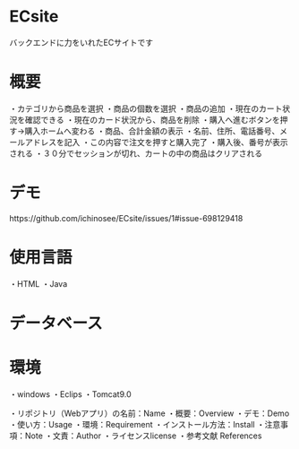 # ECsite
バックエンドに力をいれたECサイトです

<h1>概要</h1>
・カテゴリから商品を選択
・商品の個数を選択
・商品の追加
・現在のカート状況を確認できる
・現在のカード状況から、商品を削除
・購入へ進むボタンを押す→購入ホームへ変わる
・商品、合計金額の表示
・名前、住所、電話番号、メールアドレスを記入
・この内容で注文を押すと購入完了
・購入後、番号が表示される
・３０分でセッションが切れ、カートの中の商品はクリアされる

<h1>デモ</h1>
  https://github.com/ichinosee/ECsite/issues/1#issue-698129418
  
<h1>使用言語</h1>
・HTML
・Java

<h1>データベース</h1>


<h1>環境</h1>
・windows
・Eclips
・Tomcat9.0

  
  ・リポジトリ（Webアプリ）の名前：Name
・概要：Overview
・デモ：Demo
・使い方：Usage
・環境：Requirement
・インストール方法：Install
・注意事項：Note
・文責：Author
・ライセンスlicense
・参考文献 References 

